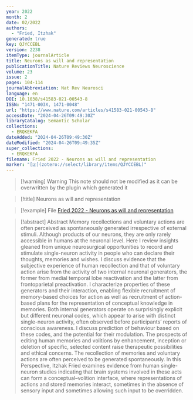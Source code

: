 ```yaml
---
year: 2022
month: 2
date: 02/2022
authors:
  - "Fried, Itzhak"
generated: true
key: QJYCCEBL
version: 2238
itemType: journalArticle
title: Neurons as will and representation
publicationTitle: Nature Reviews Neuroscience
volume: 23
issue: 2
pages: 104-114
journalAbbreviation: Nat Rev Neurosci
language: en
DOI: 10.1038/s41583-021-00543-8
ISSN: "1471-003X, 1471-0048"
url: "https://www.nature.com/articles/s41583-021-00543-8"
accessDate: "2024-04-26T09:49:30Z"
libraryCatalog: Semantic Scholar
collections:
  - ERQKEKFA
dateAdded: "2024-04-26T09:49:30Z"
dateModified: "2024-04-26T09:49:35Z"
super_collections:
  - ERQKEKFA
filename: Fried 2022 - Neurons as will and representation
marker: "[🇿](zotero://select/library/items/QJYCCEBL)"
---
```


>[!warning] Warning
> This note should not be modified as it can be overwritten by the plugin which generated it

> [!title] Neurons as will and representation

> [!example] File
> [Fried 2022 - Neurons as will and representation](Fried%202022%20-%20Neurons%20as%20will%20and%20representation.pdf)

> [!abstract] Abstract
> Memory recollections and voluntary actions are often perceived as spontaneously generated irrespective of external stimuli. Although products of our neurons, they are only rarely accessible in humans at the neuronal level. Here I review insights gleaned from unique neurosurgical opportunities to record and stimulate single-neuron activity in people who can declare their thoughts, memories and wishes. I discuss evidence that the subjective experience of human recollection and that of voluntary action arise from the activity of two internal neuronal generators, the former from medial temporal lobe reactivation and the latter from frontoparietal preactivation. I characterize properties of these generators and their interaction, enabling flexible recruitment of memory-based choices for action as well as recruitment of action-based plans for the representation of conceptual knowledge in memories. Both internal generators operate on surprisingly explicit but different neuronal codes, which appear to arise with distinct single-neuron activity, often observed before participants’ reports of conscious awareness. I discuss prediction of behaviour based on these codes, and the potential for their modulation. The prospects of editing human memories and volitions by enhancement, inception or deletion of specific, selected content raise therapeutic possibilities and ethical concerns. The recollection of memories and voluntary actions are often perceived to be generated spontaneously. In this Perspective, Itzhak Fried examines evidence from human single-neuron studies indicating that brain systems involved in these acts can form a conceptual–volition interface, where representations of actions and stored memories interact, sometimes in the absence of sensory input and sometimes allowing such input to be overridden.

